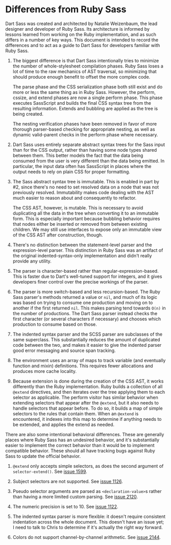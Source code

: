 # Differences from Ruby Sass

Dart Sass was created and architected by Natalie Weizenbaum, the lead designer
and developer of Ruby Sass. Its architecture is informed by lessons learned from
working on the Ruby implementation, and as such differs in a number of key ways.
This document is intended to record the differences and to act as a guide to
Dart Sass for developers familiar with Ruby Sass.

1. The biggest difference is that Dart Sass intentionally tries to minimize the
   number of whole-stylesheet compilation phases. Ruby Sass loses a lot of time
   to the raw mechanics of AST traversal, so minimizing that should produce
   enough benefit to offset the more complex code.

   The parse phase and the CSS serialization phase both still exist and do more
   or less the same thing as in Ruby Sass. However, the perform, cssize, and
   extend phases are now a single perform phase. This phase executes SassScript
   and builds the final CSS syntax tree from the resulting information. Extends
   and bubbling are applied as the tree is being created.

   The nesting verification phases have been removed in favor of more thorough
   parser-based checking for appropriate nesting, as well as dynamic
   valid-parent checks in the perform phase where necessary.

2. Dart Sass uses entirely separate abstract syntax trees for the Sass input
   than for the CSS output, rather than having some node types shared between
   them. This better models the fact that the data being consumed from the user
   is very different than the data being emitted. In particular, the input data
   often has SassScript in places where the output needs to rely on plain CSS
   for proper formatting.

3. The Sass abstract syntax tree is immutable. This is enabled in part by #2,
   since there's no need to set resolved data on a node that was not previously
   resolved. Immutability makes code dealing with the AST much easier to reason
   about and consequently to refactor.

   The CSS AST, however, is mutable. This is necessary to avoid duplicating all
   the data in the tree when converting it to an immutable form. This is
   especially important because bubbling behavior requires that nodes either be
   inserted or removed from between existing children. We may still use
   interfaces to expose only an immutable view of the CSS AST after
   construction, though.

4. There's no distinction between the statement-level parser and the
   expression-level parser. This distinction in Ruby Sass was an artifact of the
   original indented-syntax-only implementation and didn't really provide any
   utility.

5. The parser is character-based rather than regular-expression-based. This is
   faster due to Dart's well-tuned support for integers, and it gives developers
   finer control over the precise workings of the parser.

6. The parser is more switch-based and less recursion-based. The Ruby Sass
   parser's methods returned a value or `nil`, and much of its logic was based
   on trying to consume one production and moving on to another if the first
   returned `nil`. This makes parsing tend towards `O(n)` in the number of
   productions. The Dart Sass parser instead checks the first character (or
   several characters if necessary) and chooses which production to consume
   based on those.

7. The indented syntax parser and the SCSS parser are subclasses of the same
   superclass. This substantially reduces the amount of duplicated code between
   the two, and makes it easier to give the indented parser good error messaging
   and source span tracking.

8. The environment uses an array of maps to track variable (and eventually
   function and mixin) definitions. This requires fewer allocations and produces
   more cache locality.

9. Because extension is done during the creation of the CSS AST, it works
   differently than the Ruby implementation. Ruby builds a collection of all
   `@extend` directives, and then iterates over the tree applying them to each
   selector as applicable. The perform visitor has similar behavior when
   extending selectors that appear after the `@extend`, but it also needs to
   handle selectors that appear before. To do so, it builds a map of simple
   selectors to the rules that contain them. When an `@extend` is encountered,
   it indexes into this map to determine if anything needs to be extended, and
   applies the extend as needed.

There are also some intentional behavioral differences. These are generally
places where Ruby Sass has an undesired behavior, and it's substantially easier
to implement the correct behavior than it would be to implement compatible
behavior. These should all have tracking bugs against Ruby Sass to update the
official behavior.

1. `@extend` only accepts simple selectors, as does the second argument of
   `selector-extend()`. See [issue 1599][].

2. Subject selectors are not supported. See [issue 1126][].

3. Pseudo selector arguments are parsed as `<declaration-value>`s rather than
   having a more limited custom parsing. See [issue 2120][].

4. The numeric precision is set to 10. See [issue 1122][].

5. The indented syntax parser is more flexible: it doesn't require consistent
   indentation across the whole document. This doesn't have an issue yet; I need
   to talk to Chris to determine if it's actually the right way forward.

6. Colors do not support channel-by-channel arithmetic. See [issue 2144][].

[issue 1599]: https://github.com/sass/sass/issues/1599
[issue 1126]: https://github.com/sass/sass/issues/1126
[issue 2120]: https://github.com/sass/sass/issues/2120
[issue 1122]: https://github.com/sass/sass/issues/1122
[issue 2144]: https://github.com/sass/sass/issues/2144
